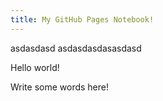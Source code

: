 ```yaml
---
title: My GitHub Pages Notebook!
---
```


asdasdasd
asdasdasdasasdasd

Hello world!

Write some words here!
